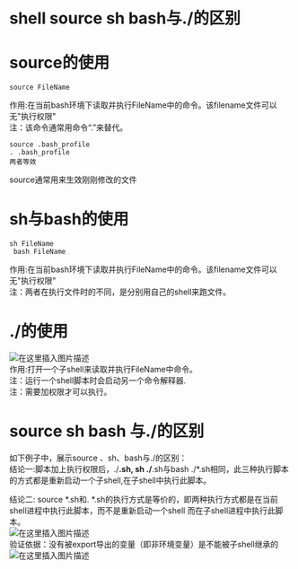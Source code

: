 # shell source sh bash与./的区别

# source的使用

```
source FileName

```

作用:在当前bash环境下读取并执行FileName中的命令。该filename文件可以无"执行权限"<br/>
注：该命令通常用命令“.”来替代。

```
source .bash_profile
. .bash_profile
两者等效

```

source通常用来生效刚刚修改的文件

# sh与bash的使用

```
sh FileName
 bash FileName

```

作用:在当前bash环境下读取并执行FileName中的命令。该filename文件可以无"执行权限"<br/>
注：两者在执行文件时的不同，是分别用自己的shell来跑文件。

# ./的使用

<img alt="在这里插入图片描述" data-src="https://img-blog.csdnimg.cn/20200109101618427.png" src="https://csdnimg.cn/release/phoenix/write/assets/img_default.png"/><br/>
作用:打开一个子shell来读取并执行FileName中命令。<br/>
注：运行一个shell脚本时会启动另一个命令解释器.<br/>
注：需要加权限才可以执行。

# source sh bash 与./的区别

如下例子中，展示source 、sh、bash与./的区别：<br/>
结论一:脚本加上执行权限后，./**.sh, sh ./**.sh与bash ./*.sh相同，此三种执行脚本的方式都是重新启动一个子shell,在子shell中执行此脚本。

结论二: source  *.sh和.  *.sh的执行方式是等价的，即两种执行方式都是在当前shell进程中执行此脚本，而不是重新启动一个shell 而在子shell进程中执行此脚本。<br/>
<img alt="在这里插入图片描述" data-src="https://img-blog.csdnimg.cn/2020010910011516.png?x-oss-process=image/watermark,type_ZmFuZ3poZW5naGVpdGk,shadow_10,text_aHR0cHM6Ly9ibG9nLmNzZG4ubmV0L3poZW5nZG9uZzEyMzQ1,size_16,color_FFFFFF,t_70" src="https://csdnimg.cn/release/phoenix/write/assets/img_default.png"/><br/>
验证依据：没有被export导出的变量（即非环境变量）是不能被子shell继承的<br/>
<img alt="在这里插入图片描述" data-src="https://img-blog.csdnimg.cn/20200109102437144.png" src="https://csdnimg.cn/release/phoenix/write/assets/img_default.png"/>
